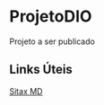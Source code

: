 # ProjetoDIO
Projeto a ser publicado

## Links Úteis
[Sitax MD](https://www.markdownguide.org/basic-syntax/)
